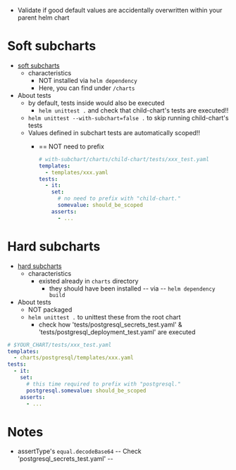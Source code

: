 * Validate if good default values are accidentally overwritten within your parent helm chart

# Soft subcharts
* [soft subcharts](https://helm.sh/docs/glossary/#chart-dependency-subcharts)
  * characteristics
      * NOT installed via `helm dependency`
      * Here, you can find under `/charts`
* About tests 
  * by default, tests inside would also be executed
    * `helm unittest .` and check that child-chart's tests are executed!!
  * `helm unittest --with-subchart=false .` to skip running child-chart's tests
  * Values defined in subchart tests are automatically scoped!!
    * == NOT need to prefix
  
      ```yaml
      # with-subchart/charts/child-chart/tests/xxx_test.yaml
      templates:
        - templates/xxx.yaml
      tests:
        - it:
          set:
            # no need to prefix with "child-chart."
            somevalue: should_be_scoped
          asserts:
            - ...
      ```
# Hard subcharts
* [hard subcharts](https://helm.sh/docs/glossary/#chart-dependency-subcharts)
  * characteristics
    * existed already in `charts` directory
      * they should have been installed -- via -- `helm dependency build`
* About tests
  * NOT packaged 
  * `helm unittest .` to unittest these from the root chart
    * check how 'tests/postgresql_secrets_test.yaml' & 'tests/postgresql_deployment_test.yaml' are executed

```yaml
# $YOUR_CHART/tests/xxx_test.yaml
templates:
  - charts/postgresql/templates/xxx.yaml
tests:
  - it:
    set:
      # this time required to prefix with "postgresql."
      postgresql.somevalue: should_be_scoped
    asserts:
      - ...
```
# Notes
* assertType's `equal.decodeBase64` -- Check 'postgresql_secrets_test.yaml' --